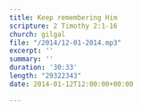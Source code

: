 ```yaml
---
title: Keep remembering Him
scripture: 2 Timothy 2:1-16
church: gilgal
file: "/2014/12-01-2014.mp3"
excerpt: ''
summary: ''
duration: '30:33'
length: "29322343"
date: 2014-01-12T12:00:00+00:00

---
```


